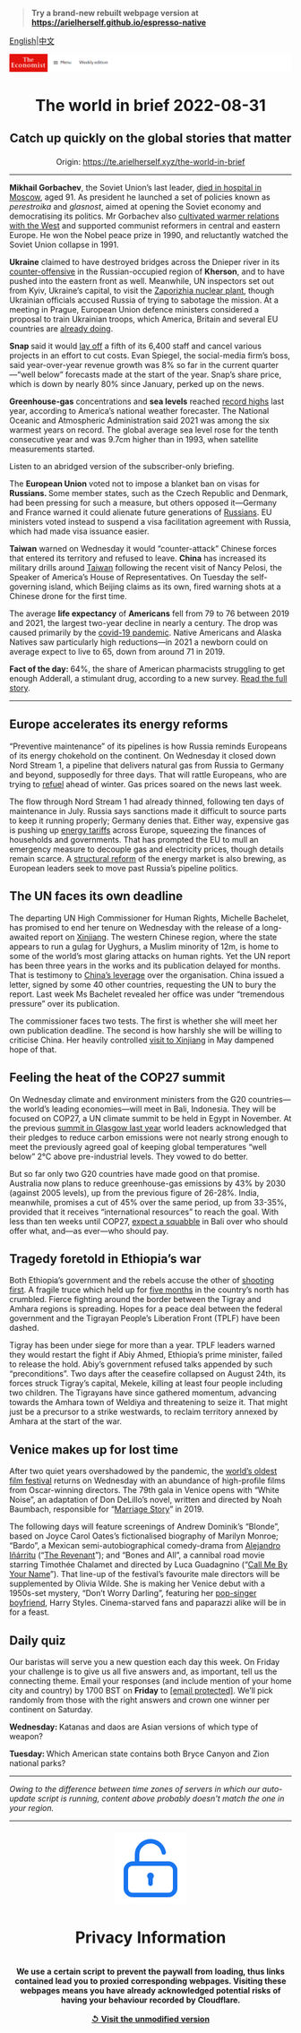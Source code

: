 > **Try a brand-new rebuilt webpage version at https://arielherself.github.io/espresso-native**

[English](https://github.com/arielherself/espresso/blob/main/README.md)|[中文](https://github-com.translate.goog/arielherself/espresso/blob/main/README.md?_x_tr_sl=en&_x_tr_tl=zh-CN&_x_tr_hl=zh-CN&_x_tr_pto=wapp)



![The Economist](menubar.png)

# <p align="center">The world in brief 2022-08-31</p>

## <p align="center">Catch up quickly on the global stories that matter</p>

<p align="center">Origin: <a href="https://te.arielherself.xyz/the-world-in-brief">https://te.arielherself.xyz/the-world-in-brief</a><hr>

<strong>Mikhail Gorbachev</strong>, the Soviet Union’s last leader, [died in hospital in Moscow](https://te.arielherself.xyz/obituary/2022/08/30/mikhail-gorbachev-last-leader-of-the-soviet-union), aged 91. As president he launched a set of policies known as <em>perestroika </em>and <em>glasnost</em>, aimed at opening the Soviet economy and democratising its politics. Mr Gorbachev also [cultivated warmer relations with the West](https://te.arielherself.xyz/books-and-arts/2017/08/31/how-mikhail-gorbachev-ended-the-cold-war) and supported communist reformers in central and eastern Europe. He won the Nobel peace prize in 1990, and reluctantly watched the Soviet Union collapse in 1991.

<strong>Ukraine</strong> claimed to have destroyed bridges across the Dnieper river in its [counter-offensive](https://te.arielherself.xyz/europe/2022/08/29/ukraine-starts-a-push-to-recapture-kherson-a-crucial-russian-occupied-city) in the Russian-occupied region of <strong>Kherson</strong>, and to have pushed into the eastern front as well. Meanwhile, UN inspectors set out from Kyiv, Ukraine’s capital, to visit the [Zaporizhia nuclear plant](https://te.arielherself.xyz/the-economist-explains/2022/08/19/what-is-at-stake-at-ukraines-zaporizhia-nuclear-plant), though Ukrainian officials accused Russia of trying to sabotage the mission. At a meeting in Prague, European Union defence ministers considered a proposal to train Ukrainian troops, which America, Britain and several EU countries are [already doing](https://te.arielherself.xyz/europe/2022/08/25/ukraine-and-russia-both-need-more-soldiers).

<strong>Snap </strong>said it would [lay off](https://te.arielherself.xyz/business/2022/06/02/is-big-techs-red-hot-jobs-market-about-to-cool) a fifth of its 6,400 staff and cancel various projects in an effort to cut costs. Evan Spiegel, the social-media firm’s boss, said year-over-year revenue growth was 8% so far in the current quarter—“well below” forecasts made at the start of the year. Snap’s share price, which is down by nearly 80% since January, perked up on the news.

<strong>Greenhouse-gas</strong> concentrations and <strong>sea levels</strong> reached [record highs](https://te.arielherself.xyz/graphic-detail/2022/06/13/carbon-dioxide-levels-in-the-atmosphere-hit-another-new-record) last year, according to America’s national weather forecaster. The National Oceanic and Atmospheric Administration said 2021 was among the six warmest years on record. The global average sea level rose for the tenth consecutive year and was 9.7cm higher than in 1993, when satellite measurements started.

Listen to an abridged version of the subscriber-only briefing.

The <strong>European Union</strong> voted not to impose a blanket ban on visas for <strong>Russians. </strong>Some member states, such as the Czech Republic and Denmark, had been pressing for such a measure, but others opposed it—Germany and France warned it could alienate future generations of [Russians](https://te.arielherself.xyz/finance-and-economics/2022/08/24/western-sanctions-will-eventually-impair-russias-economy). EU ministers voted instead to suspend a visa facilitation agreement with Russia, which had made visa issuance easier.

<strong>Taiwan</strong> warned on Wednesday it would “counter-attack” Chinese forces that entered its territory and refused to leave. <strong>China</strong> has increased its military drills around [Taiwan](https://te.arielherself.xyz/asia/2022/08/03/nancy-pelosi-has-left-taiwan-the-real-crisis-may-be-just-beginning) following the recent visit of Nancy Pelosi, the Speaker of America’s House of Representatives. On Tuesday the self-governing island, which Beijing claims as its own, fired warning shots at a Chinese drone for the first time.

The average <strong>life expectancy</strong> of <strong>Americans</strong> fell from 79 to 76 between 2019 and 2021, the largest two-year decline in nearly a century. The drop was caused primarily by the [covid-19 pandemic](https://te.arielherself.xyz/graphic-detail/2021/09/29/in-many-rich-countries-covid-19-has-slashed-life-expectancy-to-below-2015-levels). Native Americans and Alaska Natives saw particularly high reductions—in 2021 a newborn could on average expect to live to 65, down from around 71 in 2019.

<strong>Fact of the day: </strong>64%, the share of American pharmacists struggling to get enough Adderall, a stimulant drug, according to a new survey. [Read the full story](https://te.arielherself.xyz/united-states/2022/08/29/the-booming-telehealth-sector-is-widening-access-to-mental-health-treatment).

----------

## Europe accelerates its energy reforms

“Preventive maintenance” of its pipelines is how Russia reminds Europeans of its energy chokehold on the continent. On Wednesday it closed down Nord Stream 1, a pipeline that delivers natural gas from Russia to Germany and beyond, supposedly for three days. That will rattle Europeans, who are trying to [refuel](https://te.arielherself.xyz/europe/2022/07/11/europe-is-preparing-for-russian-gas-to-be-cut-off-this-winter) ahead of winter. Gas prices soared on the news last week.

The flow through Nord Stream 1 had already thinned, following ten days of maintenance in July. Russia says sanctions made it difficult to source parts to keep it running properly; Germany denies that. Either way, expensive gas is pushing up [energy tariffs](https://te.arielherself.xyz/britain/2022/08/26/energy-bills-in-britain-are-soaring) across Europe, squeezing the finances of households and governments. That has prompted the EU to mull an emergency measure to decouple gas and electricity prices, though details remain scarce. A [structural reform](https://te.arielherself.xyz/leaders/2022/06/23/how-to-fix-the-worlds-energy-emergency-without-wrecking-the-environment) of the energy market is also brewing, as European leaders seek to move past Russia’s pipeline politics.

## The UN faces its own deadline

The departing UN High Commissioner for Human Rights, Michelle Bachelet, has promised to end her tenure on Wednesday with the release of a long-awaited report on [Xinjiang](https://te.arielherself.xyz/leaders/2020/10/17/the-persecution-of-the-uyghurs-is-a-crime-against-humanity). The western Chinese region, where the state appears to run a gulag for Uyghurs, a Muslim minority of 12m, is home to some of the world’s most glaring attacks on human rights. Yet the UN report has been three years in the works and its publication delayed for months. That is testimony to [China’s leverage](https://te.arielherself.xyz/china/2022/01/08/china-and-america-prepare-for-a-human-rights-showdown-at-the-un) over the organisation. China issued a letter, signed by some 40 other countries, requesting the UN to bury the report. Last week Ms Bachelet revealed her office was under “tremendous pressure” over its publication.

The commissioner faces two tests. The first is whether she will meet her own publication deadline. The second is how harshly she will be willing to criticise China. Her heavily controlled [visit to Xinjiang](https://te.arielherself.xyz/china/2022/05/19/the-uns-human-rights-chief-is-finally-about-to-visit-xinjiang) in May dampened hope of that.

## Feeling the heat of the COP27 summit

On Wednesday climate and environment ministers from the G20 countries—the world’s leading economies—will meet in Bali, Indonesia. They will be focused on COP27, a UN climate summit to be held in Egypt in November. At the previous [summit in Glasgow last year](https://te.arielherself.xyz/international/2021/11/11/what-happened-at-cop26) world leaders acknowledged that their pledges to reduce carbon emissions were not nearly strong enough to meet the previously agreed goal of keeping global temperatures “well below” 2°C above pre-industrial levels. They vowed to do better. 

But so far only two G20 countries have made good on that promise. Australia now plans to reduce greenhouse-gas emissions by 43% by 2030 (against 2005 levels), up from the previous figure of 26-28%. India, meanwhile, promises a cut of 45% over the same period, up from 33-35%, provided that it receives “international resources” to reach the goal. With less than ten weeks until COP27, [expect a squabble](https://te.arielherself.xyz/the-economist-explains/2021/11/05/what-really-goes-on-during-cop-climate-negotiations) in Bali over who should offer what, and—as ever—who should pay. 

## Tragedy foretold in Ethiopia’s war

Both Ethiopia’s government and the rebels accuse the other of [shooting first](https://te.arielherself.xyz/middle-east-and-africa/2022/08/25/two-ethnic-revolts-rack-ethiopia-at-the-same-time). A fragile truce which held up for [five months](https://te.arielherself.xyz/middle-east-and-africa/2022/04/02/a-fragile-ceasefire-offers-hope-in-ethiopia) in the country’s north has crumbled. Fierce fighting around the border between the Tigray and Amhara regions is spreading. Hopes for a peace deal between the federal government and the Tigrayan People’s Liberation Front (TPLF) have been dashed.

Tigray has been under siege for more than a year. TPLF leaders warned they would restart the fight if Abiy Ahmed, Ethiopia’s prime minister, failed to release the hold. Abiy’s government refused talks appended by such “preconditions”. Two days after the ceasefire collapsed on August 24th, its forces struck Tigray’s capital, Mekele, killing at least four people including two children. The Tigrayans have since gathered momentum, advancing towards the Amhara town of Weldiya and threatening to seize it. That might just be a precursor to a strike westwards, to reclaim territory annexed by Amhara at the start of the war. 

## Venice makes up for lost time

After two quiet years overshadowed by the pandemic, the [world’s oldest film festival](https://te.arielherself.xyz/books-and-arts/2021/09/13/a-poignant-abortion-drama-prevails-at-the-venice-film-festival) returns on Wednesday with an abundance of high-profile films from Oscar-winning directors. The 79th gala in Venice opens with “White Noise”, an adaptation of Don DeLillo’s novel, written and directed by Noah Baumbach, responsible for “[Marriage Story](https://te.arielherself.xyz/prospero/2019/09/04/marriage-story-probes-the-painful-disintegration-of-a-relationship)” in 2019. 

The following days will feature screenings of Andrew Dominik’s “Blonde”, based on Joyce Carol Oates’s fictionalised biography of Marilyn Monroe; “Bardo”, a Mexican semi-autobiographical comedy-drama from [Alejandro Iñárritu](https://te.arielherself.xyz/1843/2015/12/04/inarritu-is-cinemas-mad-genius) (“[The Revenant](https://te.arielherself.xyz/1843/2016/02/19/the-revenant-is-ahead-by-a-nose)”); and “Bones and All”, a cannibal road movie starring Timothée Chalamet and directed by Luca Guadagnino (“[Call Me By Your Name](https://te.arielherself.xyz/prospero/2017/09/08/call-me-by-your-name-is-a-work-of-beauty)”). That line-up of the festival’s favourite male directors will be supplemented by Olivia Wilde. She is making her Venice debut with a 1950s-set mystery, “Don’t Worry Darling”, featuring her [pop-singer boyfriend](https://te.arielherself.xyz/prospero/2018/01/16/visualising-the-careers-of-musicians-turned-actors), Harry Styles. Cinema-starved fans and paparazzi alike will be in for a feast.

## Daily quiz

Our baristas will serve you a new question each day this week. On Friday your challenge is to give us all five answers and, as important, tell us the connecting theme. Email your responses (and include mention of your home city and country) by 1700 BST on <strong>Friday</strong> to [<span class="__cf_email__" data-cfemail="603115091a251310120513130f2005030f0e0f0d0913144e030f0d">[email&#160;protected]</span>](https://mail.google.com/mail/?view=cm&amp;fs=1&amp;tf=1&amp;to=QuizEspresso@te.arielherself.xyz). We’ll pick randomly from those with the right answers and crown one winner per continent on Saturday.

<strong>Wednesday: </strong>Katanas and daos are Asian versions of which type of weapon?

<strong>Tuesday: </strong>Which American state contains both Bryce Canyon and Zion national parks? 

----------

*Owing to the difference between time zones of servers in which our auto-update script is running, content above probably doesn't match the one in your region.*

|<br><div align="center"><img src="unlock.png" /><h1>Privacy Information</h1></div></br>We use a certain script to prevent the paywall from loading, thus links contained lead you to proxied corresponding webpages. Visiting these webpages means you have already acknowledged potential risks of having your behaviour recorded by Cloudflare.<br><br>[&#x21BA; Visit the unmodified version](README.raw.md)<br><br>|
|-----|
